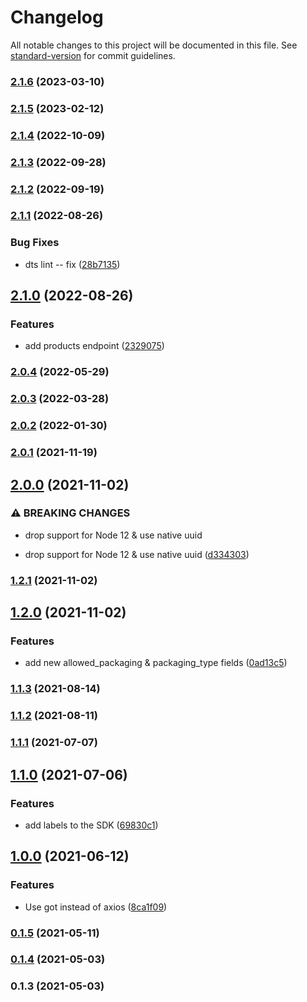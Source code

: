# Changelog

All notable changes to this project will be documented in this file. See [standard-version](https://github.com/conventional-changelog/standard-version) for commit guidelines.

### [2.1.6](https://github.com/Gomah/sendle-node/compare/v2.1.5...v2.1.6) (2023-03-10)

### [2.1.5](https://github.com/Gomah/sendle-node/compare/v2.1.4...v2.1.5) (2023-02-12)

### [2.1.4](https://github.com/Gomah/sendle-node/compare/v2.1.3...v2.1.4) (2022-10-09)

### [2.1.3](https://github.com/Gomah/sendle-node/compare/v2.1.2...v2.1.3) (2022-09-28)

### [2.1.2](https://github.com/Gomah/sendle-node/compare/v2.1.1...v2.1.2) (2022-09-19)

### [2.1.1](https://github.com/Gomah/sendle-node/compare/v2.1.0...v2.1.1) (2022-08-26)


### Bug Fixes

* dts lint -- fix ([28b7135](https://github.com/Gomah/sendle-node/commit/28b7135b41b8343075ad05e6a27e8166e0e35bf3))

## [2.1.0](https://github.com/Gomah/sendle-node/compare/v2.0.4...v2.1.0) (2022-08-26)


### Features

* add products endpoint ([2329075](https://github.com/Gomah/sendle-node/commit/2329075d994288702bc15a9100efbfc0ed117fd4))

### [2.0.4](https://github.com/Gomah/sendle-node/compare/v2.0.3...v2.0.4) (2022-05-29)

### [2.0.3](https://github.com/Gomah/sendle-node/compare/v2.0.2...v2.0.3) (2022-03-28)

### [2.0.2](https://github.com/Gomah/sendle-node/compare/v2.0.1...v2.0.2) (2022-01-30)

### [2.0.1](https://github.com/Gomah/sendle-node/compare/v2.0.0...v2.0.1) (2021-11-19)

## [2.0.0](https://github.com/Gomah/sendle-node/compare/v1.2.1...v2.0.0) (2021-11-02)


### ⚠ BREAKING CHANGES

* drop support for Node 12 & use native uuid

* drop support for Node 12 & use native uuid ([d334303](https://github.com/Gomah/sendle-node/commit/d334303b77bb15b2c7639e93288054062397e009))

### [1.2.1](https://github.com/Gomah/sendle-node/compare/v1.2.0...v1.2.1) (2021-11-02)

## [1.2.0](https://github.com/Gomah/sendle-node/compare/v1.1.3...v1.2.0) (2021-11-02)


### Features

* add new allowed_packaging & packaging_type fields ([0ad13c5](https://github.com/Gomah/sendle-node/commit/0ad13c590372b518ad970cc7c936706490c88c70))

### [1.1.3](https://github.com/Gomah/sendle-node/compare/v1.1.2...v1.1.3) (2021-08-14)

### [1.1.2](https://github.com/Gomah/sendle-node/compare/v1.1.1...v1.1.2) (2021-08-11)

### [1.1.1](https://github.com/Gomah/sendle-node/compare/v1.1.0...v1.1.1) (2021-07-07)

## [1.1.0](https://github.com/Gomah/sendle-node/compare/v1.0.0...v1.1.0) (2021-07-06)


### Features

* add labels to the SDK ([69830c1](https://github.com/Gomah/sendle-node/commit/69830c11c9976ec773b7f029036d118d9aaeebc8))

## [1.0.0](https://github.com/Gomah/sendle-node/compare/v0.1.5...v1.0.0) (2021-06-12)


### Features

* Use got instead of axios ([8ca1f09](https://github.com/Gomah/sendle-node/commit/8ca1f094616eac69827c2deea7868b40825b0f71))

### [0.1.5](https://github.com/Gomah/sendle-node/compare/v0.1.4...v0.1.5) (2021-05-11)

### [0.1.4](https://github.com/Gomah/sendle-node/compare/v0.1.3...v0.1.4) (2021-05-03)

### 0.1.3 (2021-05-03)
